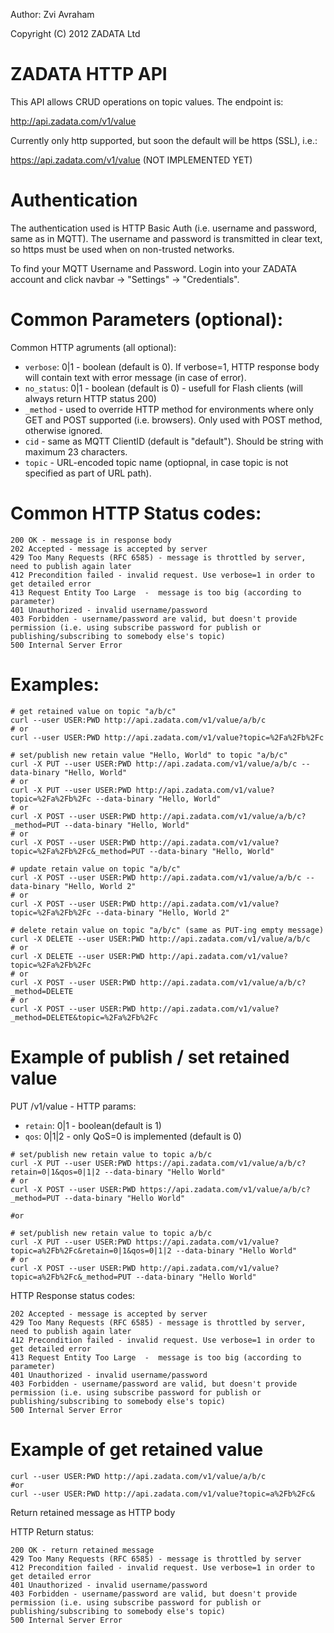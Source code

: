 Author: Zvi Avraham <zvi-AT-zadata-DOT-com>

Copyright (C) 2012 ZADATA Ltd

ZADATA HTTP API
===============

This API allows CRUD operations on topic values.
The endpoint is: 

http://api.zadata.com/v1/value

Currently only http supported, but soon the default will be https (SSL), i.e.:

https://api.zadata.com/v1/value (NOT IMPLEMENTED YET)


Authentication
==============

The authentication used is HTTP Basic Auth (i.e. username and password, same as in MQTT).
The username and password is transmitted in clear text, so https must be used when on non-trusted networks.

To find your MQTT Username and Password.
Login into your ZADATA account and click  navbar -> "Settings" -> "Credentials".


Common Parameters (optional):
=============================

Common HTTP agruments (all optional):
- `verbose`: 0|1 - boolean (default is 0). If verbose=1, HTTP response body will contain text with error message (in case of error).
- `no_status`: 0|1 - boolean (default is 0) - usefull for Flash clients (will always return HTTP status 200)
- `_method` - used to override HTTP method for environments where only GET and POST supported (i.e. browsers). Only used with POST method, otherwise ignored.
- `cid` - same as MQTT ClientID (default is "default"). Should be string with maximum 23 characters.
- `topic` - URL-encoded topic name (optiopnal, in case topic is not specified as part of URL path).


Common HTTP Status codes:
=========================

```
200 OK - message is in response body
202 Accepted - message is accepted by server
429 Too Many Requests (RFC 6585) - message is throttled by server, need to publish again later
412 Precondition failed - invalid request. Use verbose=1 in order to get detailed error
413 Request Entity Too Large  -  message is too big (according to parameter)
401 Unauthorized - invalid username/password
403 Forbidden - username/password are valid, but doesn't provide permission (i.e. using subscribe password for publish or publishing/subscribing to somebody else's topic)
500 Internal Server Error
```


Examples:
=========

```
# get retained value on topic "a/b/c"
curl --user USER:PWD http://api.zadata.com/v1/value/a/b/c
# or
curl --user USER:PWD http://api.zadata.com/v1/value?topic=%2Fa%2Fb%2Fc

# set/publish new retain value "Hello, World" to topic "a/b/c"
curl -X PUT --user USER:PWD http://api.zadata.com/v1/value/a/b/c --data-binary "Hello, World"
# or
curl -X PUT --user USER:PWD http://api.zadata.com/v1/value?topic=%2Fa%2Fb%2Fc --data-binary "Hello, World"
# or
curl -X POST --user USER:PWD http://api.zadata.com/v1/value/a/b/c?_method=PUT --data-binary "Hello, World"
# or
curl -X POST --user USER:PWD http://api.zadata.com/v1/value?topic=%2Fa%2Fb%2Fc&_method=PUT --data-binary "Hello, World"

# update retain value on topic "a/b/c"
curl -X POST --user USER:PWD http://api.zadata.com/v1/value/a/b/c --data-binary "Hello, World 2"
# or
curl -X POST --user USER:PWD http://api.zadata.com/v1/value?topic=%2Fa%2Fb%2Fc --data-binary "Hello, World 2"

# delete retain value on topic "a/b/c" (same as PUT-ing empty message)
curl -X DELETE --user USER:PWD http://api.zadata.com/v1/value/a/b/c
# or
curl -X DELETE --user USER:PWD http://api.zadata.com/v1/value?topic=%2Fa%2Fb%2Fc
# or
curl -X POST --user USER:PWD http://api.zadata.com/v1/value/a/b/c?_method=DELETE
# or
curl -X POST --user USER:PWD http://api.zadata.com/v1/value?_method=DELETE&topic=%2Fa%2Fb%2Fc
```


Example of publish / set retained value
=======================================

PUT /v1/value - HTTP params:
- `retain`: 0|1 - boolean(default is 1)
- `qos`:  0|1|2 - only QoS=0 is implemented (default is 0)

```
# set/publish new retain value to topic a/b/c
curl -X PUT --user USER:PWD https://api.zadata.com/v1/value/a/b/c?retain=0|1&qos=0|1|2 --data-binary "Hello World"
# or
curl -X POST --user USER:PWD https://api.zadata.com/v1/value/a/b/c?_method=PUT --data-binary "Hello World"

#or

# set/publish new retain value to topic a/b/c
curl -X PUT --user USER:PWD https://api.zadata.com/v1/value?topic=a%2Fb%2Fc&retain=0|1&qos=0|1|2 --data-binary "Hello World"
# or
curl -X POST --user USER:PWD http://api.zadata.com/v1/value?topic=a%2Fb%2Fc&_method=PUT --data-binary "Hello World"
```



HTTP Response status codes:

```
202 Accepted - message is accepted by server
429 Too Many Requests (RFC 6585) - message is throttled by server, need to publish again later
412 Precondition failed - invalid request. Use verbose=1 in order to get detailed error
413 Request Entity Too Large  -  message is too big (according to parameter)
401 Unauthorized - invalid username/password
403 Forbidden - username/password are valid, but doesn't provide permission (i.e. using subscribe password for publish or publishing/subscribing to somebody else's topic)
500 Internal Server Error
```


Example of get retained value
=============================

```
curl --user USER:PWD http://api.zadata.com/v1/value/a/b/c
#or
curl --user USER:PWD http://api.zadata.com/v1/value?topic=a%2Fb%2Fc&
```

Return retained message as HTTP body

HTTP Return status:

```
200 OK - return retained message
429 Too Many Requests (RFC 6585) - message is throttled by server
412 Precondition failed - invalid request. Use verbose=1 in order to get detailed error
401 Unauthorized - invalid username/password
403 Forbidden - username/password are valid, but doesn't provide permission (i.e. using subscribe password for publish or publishing/subscribing to somebody else's topic)
500 Internal Server Error
```


